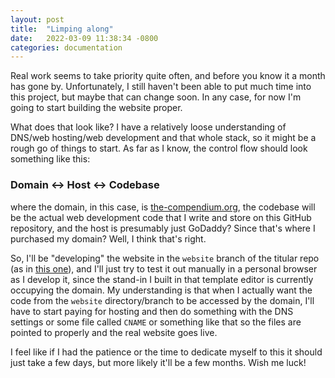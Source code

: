 ```yaml
---
layout: post
title:  "Limping along"
date:   2022-03-09 11:38:34 -0800
categories: documentation
---
```


Real work seems to take priority quite often, and before you know it a month has gone by. Unfortunately,
I still haven't been able to put much time into this project, but maybe that can change soon. In any
case, for now I'm going to start building the website proper. 

What does that look like? I have a relatively loose understanding of DNS/web hosting/web development and
that whole stack, so it might be a rough go of things to start. As far as I know, the control flow should
look something like this: 

### Domain &harr; Host &harr; Codebase

where the domain, in this case, is [the-compendium.org](https://the-compendium.org), the codebase will
be the actual web development code that I write and store on this GitHub repository, and the host is
presumably just GoDaddy? Since that's where I purchased my domain? Well, I think that's right. 

So, I'll be "developing" the website in the `website` branch of the titular repo (as in 
[this one](https://github.com/adam-paul/compendia)), and I'll just try to test it out manually in a 
personal browser as I develop it, since the stand-in I built in that template editor is currently 
occupying the domain. My understanding is that when I actually want the code from the `website` 
directory/branch to be accessed by the domain, I'll have to start paying for hosting and then do 
something with the DNS settings or some file called `CNAME` or something like that so the files 
are pointed to properly and the real website goes live. 

I feel like if I had the patience or the time to dedicate myself to this it should just take a few
days, but more likely it'll be a few months. Wish me luck! 
